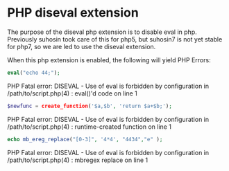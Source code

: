 # PHP diseval extension

The purpose of the diseval php extension is to disable eval in php.
Previously suhosin took care of this for php5, but suhosin7 is not
yet stable for php7, so we are led to use the diseval extension.

When this php extension is enabled, the following will yield PHP Errors:

```php
eval("echo 44;");
```

PHP Fatal error:  DISEVAL - Use of eval is forbidden by configuration in /path/to/script.php(4) : eval()'d code on line 1
```php
$newfunc = create_function('$a,$b', 'return $a+$b;');
```

PHP Fatal error:  DISEVAL - Use of eval is forbidden by configuration in /path/to/script.php(4) : runtime-created function on line 1

```php
echo mb_ereg_replace("[0-3]", '4*4', "4434","e" );
```

PHP Fatal error:  DISEVAL - Use of eval is forbidden by configuration in /path/to/script.php(4) : mbregex replace on line 1
